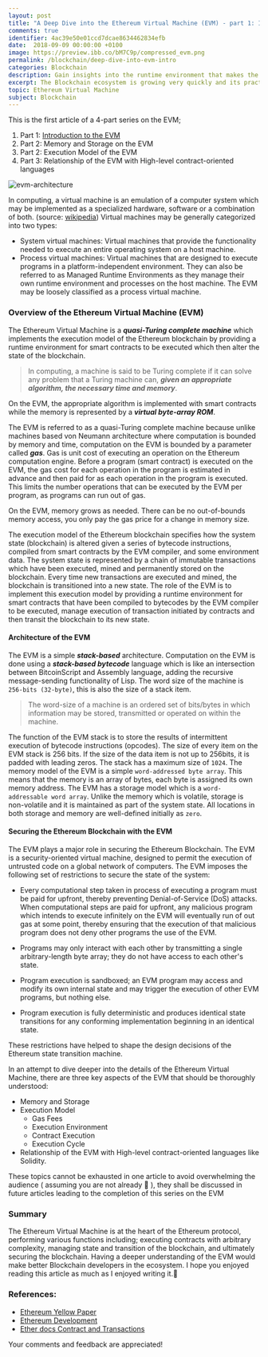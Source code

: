 ```yaml
---
layout: post
title: "A Deep Dive into the Ethereum Virtual Machine (EVM) - part 1: Introduction"
comments: true
identifier: 4ac39e50e01ccd7dcae8634462834efb
date:  2018-09-09 00:00:00 +0100
image: https://preview.ibb.co/bM7C9p/compressed_evm.png
permalink: /blockchain/deep-dive-into-evm-intro
categories: Blockchain
description: Gain insights into the runtime environment that makes the Ethereum Blockchain unique.
excerpt: The Blockchain ecosystem is growing very quickly and its practical applications are being deployed in various industries such as Health, Finance, Music and so on. The Ethereum Blockchain has been largely responsible for this rapid development. The Ethereum Blockchain provides an ideal platform for developers to build and deploy decentralized applications through its virtual machine formally referred to as the Ethereum Virtual Machine (EVM).
topic: Ethereum Virtual Machine
subject: Blockchain
---
```

This is the first article of a 4-part series on the EVM;
1. Part 1: [Introduction to the EVM](https://www.mayowatudonu.com/post/blochain/deep-dive-into-evm-intro)
2. Part 2: Memory and Storage on the EVM
4. Part 2: Execution Model of the EVM
4. Part 3: Relationship of the EVM with High-level contract-oriented languages


![evm-architecture](https://preview.ibb.co/bM7C9p/compressed_evm.png)

In computing, a virtual machine is an emulation of a computer system which may be 
implemented as a specialized hardware, software or a combination of both. 
(source: [wikipedia][virtual-machine])
Virtual machines may be generally categorized into two types: 
- System virtual machines: Virtual machines that provide the functionality needed to 
execute an entire operating system on a host machine.
- Process virtual machines: Virtual machines that are designed to execute programs 
in a platform-independent environment. They can also be referred to as Managed 
Runtime Environments as they manage their own runtime environment and processes on 
the host machine. 
The EVM may be loosely classified as a process virtual machine. 

### Overview of the Ethereum Virtual Machine (EVM)
The Ethereum Virtual Machine is a _**quasi-Turing complete machine**_ which implements 
the execution model of the Ethereum blockchain by providing a runtime environment 
for smart contracts to be executed which then alter the state of the blockchain. 
>In computing, a machine is said to be Turing complete if it can solve any problem 
that a Turing machine can, _**given an appropriate algorithm, the necessary time and 
memory**_.

On the EVM, the appropriate algorithm is implemented with smart contracts while the 
memory is represented by a **_virtual byte-array ROM_**.

The EVM is referred to as a quasi-Turing complete machine because unlike machines 
based von Neumann architecture where computation is bounded by memory and time, 
computation on the EVM is bounded by a parameter called _**gas**_.
Gas is unit cost of executing an operation on the Ethereum computation engine.
Before a program (smart contract) is executed on the EVM, the gas cost for each operation in the 
program is estimated in advance and then paid for as each operation in the program 
is executed. This limits the number operations that can be executed by the 
EVM per program, as programs can run out of gas.

On the EVM, memory grows as needed. There can be no out-of-bounds memory access, 
you only pay the gas price for a change in memory size.

The execution model of the Ethereum blockchain specifies how the system state 
(blockchain) is altered given a series of bytecode instructions, compiled from 
smart contracts by the EVM compiler, and some environment data. The system state 
is represented by a chain of immutable transactions which have been executed, 
mined and permanently stored on the blockchain. Every time new transactions are 
executed and mined, the blockchain is transitioned into a new state. 
The role of the EVM is to implement this execution model by providing a runtime 
environment for smart contracts that have been compiled to bytecodes by the EVM 
compiler to be executed, manage execution of transaction initiated by contracts 
and then transit the blockchain to its new state. 

#### Architecture of the EVM
The EVM is a simple _**stack-based**_ architecture. Computation on the EVM is done using 
a _**stack-based bytecode**_ language which is like an intersection between 
BitcoinScript and Assembly language, adding the recursive message-sending 
functionality of Lisp. The word size of the machine is `256-bits (32-byte)`, 
this is also the size of a stack item.

> The word-size of a machine is an ordered set of bits/bytes in which information 
may be stored, transmitted or operated on within the machine.

The function of the EVM stack is to store the results of intermittent execution 
of bytecode instructions (opcodes). The size of every item on the EVM stack is 256 bits. If the size of 
the data item is not up to 256bits, it is padded with leading zeros. 
The stack has a maximum size of `1024`. 
The memory model of the EVM is a simple `word-addressed byte array`. 
This means that the memory is an array of bytes, each byte is assigned its 
own memory address. The EVM has a storage model which is a 
`word-addressable word array`. 
Unlike the memory which is volatile, storage is non-volatile and it is 
maintained as part of the system state. All locations in both storage and 
memory are well-defined initially as `zero`.


#### Securing the Ethereum Blockchain with the EVM
The EVM plays a major role in securing the Ethereum Blockchain. 
The EVM is a security-oriented virtual machine, designed to permit the execution 
of untrusted code on a global network of computers. The EVM imposes the following 
set of restrictions to secure the state of the system:

- Every computational step taken in process of executing a program must be paid for
  upfront, thereby preventing Denial-of-Service (DoS) attacks. When computational 
  steps are paid for upfront, any malicious program which intends to execute 
  infinitely on the EVM will eventually run of out gas at some point, thereby 
  ensuring that the execution of that malicious program does not deny other programs
  the use of the EVM. 
  
- Programs may only interact with each other by transmitting a single 
  arbitrary-length byte array; they do not have access to each other's state.
  
- Program execution is sandboxed; an EVM program may access and modify its own 
  internal state and may trigger the execution of other EVM programs, but nothing else.
  
- Program execution is fully deterministic and produces identical state transitions
  for any conforming implementation beginning in an identical state. 
 
These restrictions have helped to shape the design decisions of the Ethereum state transition machine.

In an attempt to dive deeper into the details of the Ethereum Virtual Machine, there are three key aspects of the EVM that  should be thoroughly understood: 

- Memory and Storage
- Execution Model
   - Gas Fees
   - Execution Environment
   - Contract Execution
   - Execution Cycle
- Relationship of the EVM with High-level contract-oriented languages like Solidity.

These topics cannot be exhausted in one article to avoid overwhelming the audience
 ( assuming you are not already 🙂 ), they shall be discussed in future articles 
 leading to the completion of this series on the EVM
 

### Summary
The Ethereum Virtual Machine is at the heart of the Ethereum protocol, performing 
various functions including; executing contracts with arbitrary complexity, managing
state and transition of the blockchain, and ultimately securing the blockchain. Having 
a deeper understanding of the EVM would make better Blockchain developers in the ecosystem.
I hope you enjoyed reading this article as much as I enjoyed writing it.🙂 

### References:
- [Ethereum Yellow Paper](https://github.com/ethereum/yellowpaper)
- [Ethereum Development](https://github.com/ethereum/wiki/wiki/Ethereum-Development-Tutorial#gas)
- [Ether docs Contract and Transactions](http://ethdocs.org/en/latest/contracts-and-transactions/developer-tools.html#the-evm)

Your comments and feedback are appreciated!


[virtual-machine]: https://en.wikipedia.org/wiki/Virtual_machine

